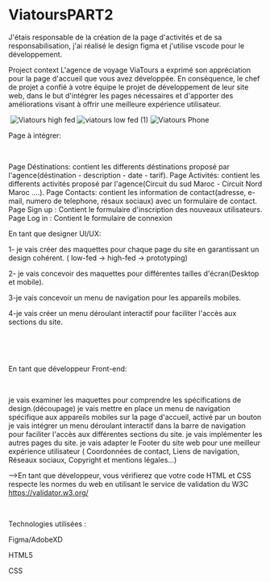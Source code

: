 # ViatoursPART2


J'étais responsable de la création de la page d'activités et de sa responsabilisation, j'ai réalisé le design figma et j'utilise vscode pour le développement.




Project context
L'agence de voyage ViaTours a exprimé son appréciation pour la page d'accueil que vous avez développée. En conséquence, le chef de projet a confié à votre équipe le projet de développement de leur site web, dans le but d'intégrer les pages nécessaires et d'apporter des améliorations visant à offrir une meilleure expérience utilisateur.

​
![Viatours high fed](https://github.com/simoxxhunter/ViatoursPART2/assets/94250469/457338b8-14eb-4bac-9b4d-6ac5a1fc216b)
![viatours low fed (1)](https://github.com/simoxxhunter/ViatoursPART2/assets/94250469/17bb20df-6d98-494e-bc3f-4b1798557c03)
![Viatours Phone](https://github.com/simoxxhunter/ViatoursPART2/assets/94250469/b460185a-e9ce-4f8a-a67c-a118adae4ee0)

Page à intégrer:

​

Page Déstinations: contient les differents déstinations proposé par l'agence(déstination - description - date - tarif).
Page Activités: contient les differents activités proposé par l'agence(Circuit du sud Maroc - Circuit Nord Maroc ....).
Page Contacts: contient les information de contact(adresse, e-mail, numero de telephone, résaux sociaux) avec un formulaire de contact.
Page Sign up : Contient le formulaire d'inscription des nouveaux utilisateurs.
Page Log in : Contient le formulaire de connexion
​

En tant que designer UI/UX:

1- je vais créer des maquettes pour chaque page du site en garantissant un design cohérent. ( low-fed -> high-fed -> prototyping)

2- je vais concevoir des maquettes pour différentes tailles d'écran(Desktop et mobile).

3-je vais concevoir un menu de navigation pour les appareils mobiles.

4-je vais créer un menu déroulant interactif pour faciliter l'accès aux sections du site.

​

​

En tant que développeur Front-end:

​

je vais examiner les maquettes pour comprendre les spécifications de design.(découpage)
je vais mettre en place un menu de navigation spécifique aux appareils mobiles sur la page d'accueil, activé par un bouton
je vais intégrer un menu déroulant interactif dans la barre de navigation pour faciliter l'accès aux différentes sections du site.
je vais implémenter les autres pages du site.
je vais adapter le Footer du site web pour une meilleur expérience utilisateur ( Coordonnées de contact, Liens de navigation, Réseaux sociaux, Copyright et mentions légales...)
​

-->En tant que développeur, vous vérifierez que votre code HTML et CSS respecte les normes du web en utilisant le service de validation du W3C https://validator.w3.org/

​

Technologies utilisées :

Figma/AdobeXD

HTML5

CSS
